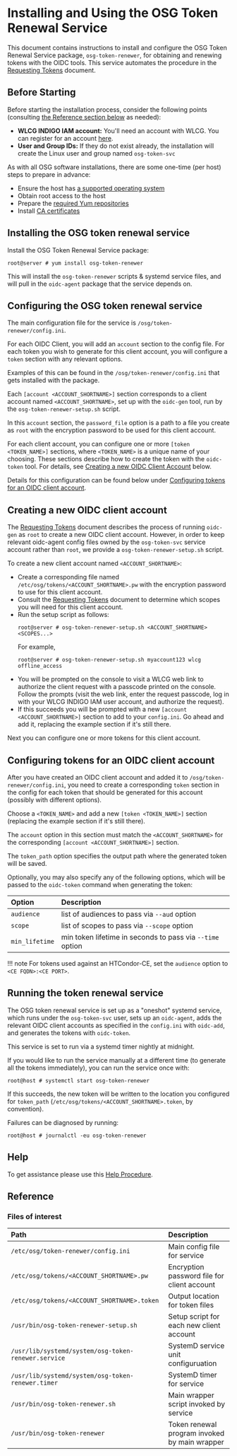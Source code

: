 Installing and Using the OSG Token Renewal Service
==================================================

This document contains instructions to install and configure the
OSG Token Renewal Service package, `osg-token-renewer`,
for obtaining and renewing tokens with the OIDC tools.
This service automates the procedure in the
[Requesting Tokens](https://opensciencegrid.org/technology/software/requesting-tokens/)
document.


Before Starting
---------------

Before starting the installation process, consider the following points
(consulting [the Reference section below](#reference) as needed):

- **WLCG INDIGO IAM account:** You'll need an account with WLCG.
  You can register for an account
  [here](https://wlcg.cloud.cnaf.infn.it/start-registration).
- **User and Group IDs:** If they do not exist already, the installation will
  create the Linux user and group named `osg-token-svc`

As with all OSG software installations, there are some one-time (per host)
steps to prepare in advance:

- Ensure the host has
  [a supported operating system](../release/supported_platforms.md)
- Obtain root access to the host
- Prepare the [required Yum repositories](../common/yum.md)
- Install [CA certificates](../common/ca.md)


Installing the OSG token renewal service
----------------------------------------

Install the OSG Token Renewal Service package:

```console
root@server # yum install osg-token-renewer
```

This will install the `osg-token-renewer` scripts & systemd service files,
and will pull in the `oidc-agent` package that the service depends on.


Configuring the OSG token renewal service
-----------------------------------------

The main configuration file for the service is `/osg/token-renewer/config.ini`.

For each OIDC Client, you will add an `account` section to the config file.
For each token you wish to generate for this client account,
you will configure a `token` section with any relevant options.

Examples of this can be found in the `/osg/token-renewer/config.ini` that gets
installed with the package.

Each `[account <ACCOUNT_SHORTNAME>]` section corresponds to a client account
named `<ACCOUNT_SHORTNAME>`, set up with the `oidc-gen` tool, run by the
`osg-token-renewer-setup.sh` script.

In this `account` section, the `password_file` option is a path to a file
you create as `root` with the encryption password to be used for this client
account.

For each client account, you can configure one or more `[token <TOKEN_NAME>]`
sections, where `<TOKEN_NAME>` is a unique name of your choosing.
These sections describe how to create the token with the `oidc-token` tool.
For details, see
[Creating a new OIDC Client Account](#creating-a-new-oidc-client-account)
below.


Details for this configuration can be found below under
[Configuring tokens for an OIDC client account](#configuring-tokens-for-an-oidc-client-account).


Creating a new OIDC client account
----------------------------------

The
[Requesting Tokens](https://opensciencegrid.org/technology/software/requesting-tokens/)
document describes the process of running `oidc-gen` as `root` to create a
new OIDC client account.
However, in order to keep relevant oidc-agent config files owned by the
`osg-token-svc` service account rather than `root`, we provide a
`osg-token-renewer-setup.sh` script.

To create a new client account named `<ACCOUNT_SHORTNAME>`:

- Create a corresponding file named `/etc/osg/tokens/<ACCOUNT_SHORTNAME>.pw`
  with the encryption password to use for this client account.
- Consult the 
  [Requesting Tokens](https://opensciencegrid.org/technology/software/requesting-tokens/)
  document to determine which scopes you will need for this client account.
- Run the setup script as follows:
  ```console
  root@server # osg-token-renewer-setup.sh <ACCOUNT_SHORTNAME> <SCOPES...>
  ```
  For example,
  ```console
  root@server # osg-token-renewer-setup.sh myaccount123 wlcg offline_access
  ```
- You will be prompted on the console to visit a WLCG web link to authorize
  the client request with a passcode printed on the console.
  Follow the prompts (visit the web link, enter the request passcode,
  log in with your WLCG INDIGO IAM user account, and authorize the request).
- If this succeeds you will be prompted with a new
  `[account <ACCOUNT_SHORTNAME>]` section to add to your `config.ini`.
  Go ahead and add it, replacing the example section if it's still there.

Next you can configure one or more tokens for this client account.


Configuring tokens for an OIDC client account
---------------------------------------------

After you have created an OIDC client account and added it to
`/osg/token-renewer/config.ini`, you need to create a corresponding `token`
section in the config for each token that should be generated for this account
(possibly with different options).

Choose a `<TOKEN_NAME>` and add a new `[token <TOKEN_NAME>]` section
(replacing the example section if it's still there).

The `account` option in this section must match the `<ACCOUNT_SHORTNAME>`
for the corresponding `[account <ACCOUNT_SHORTNAME>]` section.

The `token_path` option specifies the output path where the generated token
will be saved.

Optionally, you may also specify any of the following options, which will
be passed to the `oidc-token` command when generating the token:

| Option         | Description                                               |
|:---------------|:----------------------------------------------------------|
| `audience`     | list of audiences to pass via `--aud` option              |
| `scope`        | list of scopes to pass via `--scope` option               |
| `min_lifetime` | min token lifetime in seconds to pass via `--time` option |

!!! note
    For tokens used against an HTCondor-CE, set the `audience` option to
    `<CE FQDN>:<CE PORT>`.


Running the token renewal service
---------------------------------

The OSG token renewal service is set up as a "oneshot" systemd service,
which runs under the `osg-token-svc` user, sets up an `oidc-agent`,
adds the relevant OIDC client accounts as specified in the `config.ini`
with `oidc-add`, and generates the tokens with `oidc-token`.

This service is set to run via a systemd timer nightly at midnight.

If you would like to run the service manually at a different time (to generate
all the tokens immediately), you can run the service once with:

```console
root@host # systemctl start osg-token-renewer
```

If this succeeds, the new token will be written to the location you configured
for `token_path` (`/etc/osg/tokens/<ACCOUNT_SHORTNAME>.token`, by convention).

Failures can be diagnosed by running:

```console
root@host # journalctl -eu osg-token-renewer
```

Help
----

To get assistance please use this [Help Procedure](../common/help.md).


Reference 
----------

### Files of interest

| Path                                                | Description                                   |
|:----------------------------------------------------|:----------------------------------------------|
| `/etc/osg/token-renewer/config.ini`                 | Main config file for service                  |
| `/etc/osg/tokens/<ACCOUNT_SHORTNAME>.pw`            | Encryption password file for client account   |
| `/etc/osg/tokens/<ACCOUNT_SHORTNAME>.token`         | Output location for token files               |
| `/usr/bin/osg-token-renewer-setup.sh`               | Setup script for each new client account      |
| `/usr/lib/systemd/system/osg-token-renewer.service` | SystemD service unit configuruation           |
| `/usr/lib/systemd/system/osg-token-renewer.timer`   | SystemD timer for service                     |
| `/usr/bin/osg-token-renewer.sh`                     | Main wrapper script invoked by service        |
| `/usr/bin/osg-token-renewer`                        | Token renewal program invoked by main wrapper |


